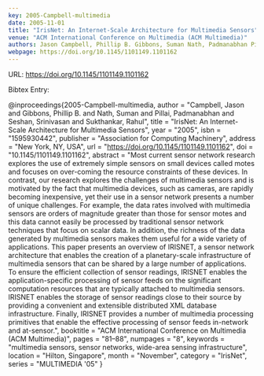 ```yaml
---
key: 2005-Campbell-multimedia
date: 2005-11-01
title: "IrisNet: An Internet-Scale Architecture for Multimedia Sensors"
venue: "ACM International Conference on Multimedia (ACM Multimedia)"
authors: Jason Campbell, Phillip B. Gibbons, Suman Nath, Padmanabhan Pillai, Srinivasan Seshan and Rahul Sukthankar
webpage: https://doi.org/10.1145/1101149.1101162
---
```


URL: https://doi.org/10.1145/1101149.1101162

Bibtex Entry:

@inproceedings{2005-Campbell-multimedia,
    author = "Campbell, Jason and Gibbons, Phillip B. and Nath, Suman and Pillai, Padmanabhan and Seshan, Srinivasan and Sukthankar, Rahul",
    title = "IrisNet: An Internet-Scale Architecture for Multimedia Sensors",
    year = "2005",
    isbn = "1595930442",
    publisher = "Association for Computing Machinery",
    address = "New York, NY, USA",
    url = "https://doi.org/10.1145/1101149.1101162",
    doi = "10.1145/1101149.1101162",
    abstract = "Most current sensor network research explores the use of extremely simple sensors on small devices called motes and focuses on over-coming the resource constraints of these devices. In contrast, our research explores the challenges of multimedia sensors and is motivated by the fact that multimedia devices, such as cameras, are rapidly becoming inexpensive, yet their use in a sensor network presents a number of unique challenges. For example, the data rates involved with multimedia sensors are orders of magnitude greater than those for sensor motes and this data cannot easily be processed by traditional sensor network techniques that focus on scalar data. In addition, the richness of the data generated by multimedia sensors makes them useful for a wide variety of applications. This paper presents an overview of IRISNET, a sensor network architecture that enables the creation of a planetary-scale infrastructure of multimedia sensors that can be shared by a large number of applications. To ensure the efficient collection of sensor readings, IRISNET enables the application-specific processing of sensor feeds on the significant computation resources that are typically attached to multimedia sensors. IRISNET enables the storage of sensor readings close to their source by providing a convenient and extensible distributed XML database infrastructure. Finally, IRISNET provides a number of multimedia processing primitives that enable the effective processing of sensor feeds in-network and at-sensor.",
    booktitle = "ACM International Conference on Multimedia (ACM Multimedia)",
    pages = "81–88",
    numpages = "8",
    keywords = "multimedia sensors, sensor networks, wide-area sensing infrastructure",
    location = "Hilton, Singapore",
    month = "November",
    category = "IrisNet",
    series = "MULTIMEDIA '05"
}

